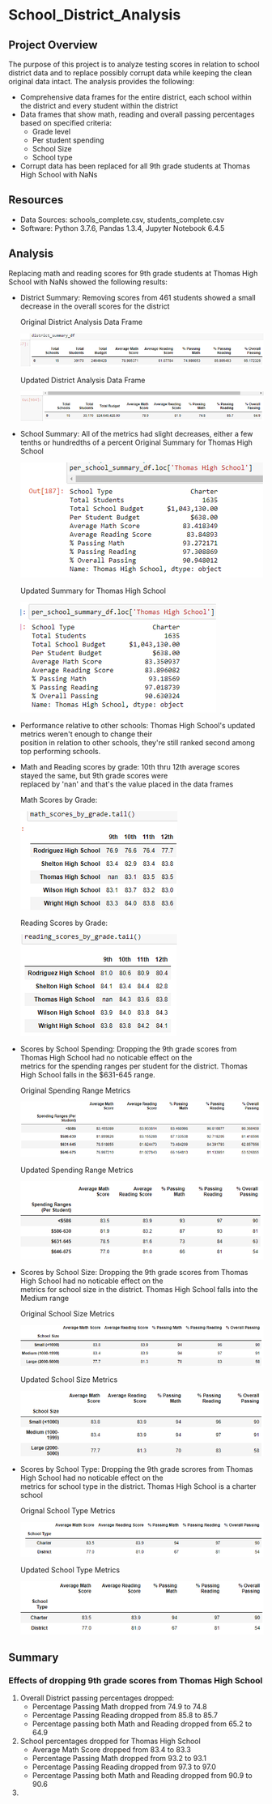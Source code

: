 # School_District_Analysis

## Project Overview

The purpose of this project is to analyze testing scores in relation to school district data and to replace
possibly corrupt data while keeping the clean original data intact. 
The analysis provides the following:
- Comprehensive data frames for the entire district, each school within the district and every student within the district
- Data frames that show math, reading and overall passing percentages based on specified criteria:
    - Grade level
    - Per student spending
    - School Size
    - School type
- Corrupt data has been replaced for all 9th grade students at Thomas High School with NaNs

## Resources
- Data Sources: schools_complete.csv, students_complete.csv
- Software: Python 3.7.6, Pandas 1.3.4, Jupyter Notebook 6.4.5

## Analysis

Replacing math and reading scores for 9th grade students at Thomas High School with NaNs showed the following results:
- District Summary: Removing scores from 461 students showed a small decrease in the overall scores for the district <br/>
  
  Original District Analysis Data Frame
  
  ![orig district analysis](https://github.com/mein0819/School_District_Analysis/blob/main/readMe_Images/districtAnalysis_Old.png)

  Updated District Analysis Data Frame
  
  ![updated district analysis](https://github.com/mein0819/School_District_Analysis/blob/main/readMe_Images/districtAnalysis_New.png)
  
- School Summary: All of the metrics had slight decreases, either a few tenths or hundredths of a percent
  Original Summary for Thomas High School
  
  ![orig school summary](https://github.com/mein0819/School_District_Analysis/blob/main/readMe_Images/schoolSummary_Old.png)

  Updated Summary for Thomas High School
  
  ![new school summary](https://github.com/mein0819/School_District_Analysis/blob/main/readMe_Images/schoolSummary_New.png)
  
- Performance relative to other schools: Thomas High School's updated metrics weren't enough to change their <br/>
  position in relation to other schools, they're still ranked second among top performing schools.
- Math and Reading scores by grade: 10th thru 12th average scores stayed the same, but 9th grade scores were <br/>
  replaced by 'nan' and that's the value placed in the data frames
  
  Math Scores by Grade:
  
  ![grade scores](https://github.com/mein0819/School_District_Analysis/blob/main/readMe_Images/mathGrade_New.png)
  
  Reading Scores by Grade:
  
  ![reading scores](https://github.com/mein0819/School_District_Analysis/blob/main/readMe_Images/readingGrade_New.png)
  
- Scores by School Spending: Dropping the 9th grade scores from Thomas High School had no noticable effect on the <br/>
  metrics for the spending ranges per student for the district. Thomas High School falls in the $631-645 range.
  
  Original Spending Range Metrics
  
  ![spending range old](https://github.com/mein0819/School_District_Analysis/blob/main/readMe_Images/spending_Old.png)
  
  Updated Spending Range Metrics
  
  ![spending range new](https://github.com/mein0819/School_District_Analysis/blob/main/readMe_Images/spending_New.png)
  
- Scores by School Size: Dropping the 9th grade scores from Thomas High School had no noticable effect on the <br/>
  metrics for school size in the district. Thomas High School falls into the Medium range
  
  Original School Size Metrics
  
  ![original size](https://github.com/mein0819/School_District_Analysis/blob/main/readMe_Images/size_Old.png)
  
  Updated School Size Metrics
  
  ![updated size](https://github.com/mein0819/School_District_Analysis/blob/main/readMe_Images/size_New.png)
  
- Scores by School Type: Dropping the 9th grade scrores from Thomas High School had no noticable effect on the <br/>
  metrics for school type in the district. Thomas High School is a charter school
  
  Orignal School Type Metrics
  
  ![orignal type](https://github.com/mein0819/School_District_Analysis/blob/main/readMe_Images/type_Old.png)
  
  Updated School Type Metrics
  
  ![updated type](https://github.com/mein0819/School_District_Analysis/blob/main/readMe_Images/type_New.png)
  
## Summary
### Effects of dropping 9th grade scores from Thomas High School

1. Overall District passing percentages dropped:
    - Percentage Passing Math dropped from 74.9 to 74.8
    - Percentage Passing Reading dropped from 85.8 to 85.7
    - Percentage passing both Math and Reading dropped from 65.2 to 64.9
2. School percentages dropped for Thomas High School
    - Average Math Score dropped from 83.4 to 83.3
    - Percentage Passing Math dropped from 93.2 to 93.1
    - Percentage Passing Reading dropped from 97.3 to 97.0
    - Percentage Passing both Math and Reading dropped from 90.9 to 90.6
3. 
